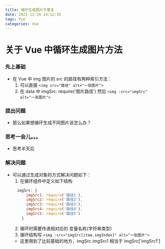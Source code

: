 ```yaml
---
title: 循环生成图片不重复
date: 2021-12-28 14:12:35
tags: Vue
categories: Vue
---
```


# 关于 Vue 中循环生成图片方法

### 先上基础

- 在 Vue 中 img 图片的 src 的路径有两种索引方法：
  1. 可以直接 `<img src="路径" alt="一张图片">`
  2. 在 data 中 imgSrc: require('图片路径') 然后 `<img :src="imgSrc" alt="一张图片">`

### 提出问题

- 那么如果想循环生成不同图片该怎么办？

### 思考一会儿。。。

- 思考半天后

### 解决问题

- 可以通过生成对象的方式解决问题如下：
  1. 在循环组件中定义如下结构
  ```js
    imgSrc: {
        imgSrc1: require('路径1'),
        imgSrc2: require('路径2'),
        imgSrc3: require('路径3'),
        imgSrc4: require('路径4'),
        imgSrc5: require('路径5')
      }
  ```
  2. 循环时需要传递相对应的 变量名称(字符串类型)
  3. 循环结构写 `<img :src="imgSrc[item.imgIndex]" alt="一张图片">`
  - 这里用到了比较基础的地方，imgSrc.imgSrc1 相当于 imgSrc['imgSrc1']
